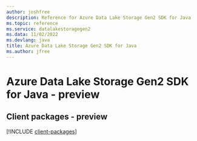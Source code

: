 ```yaml
---
author: joshfree
description: Reference for Azure Data Lake Storage Gen2 SDK for Java
ms.topic: reference
ms.service: datalakestoragegen2
ms.data: 11/02/2022
ms.devlang: java
title: Azure Data Lake Storage Gen2 SDK for Java
ms.author: jfree
---
```

# Azure Data Lake Storage Gen2 SDK for Java - preview

## Client packages - preview
[!INCLUDE [client-packages](data-lake-storage-gen2-client-index.md)]